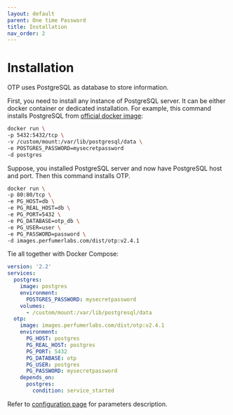 ```yaml
---
layout: default
parent: One time Password
title: Installation
nav_order: 2
---
```


Installation
============

OTP uses PostgreSQL as database to store information.

First, you need to install any instance of PostgreSQL server. It can be either docker container or dedicated installation.
For example, this command installs PostgreSQL from [official docker image](https://hub.docker.com/_/postgres):

```bash
docker run \
-p 5432:5432/tcp \
-v /custom/mount:/var/lib/postgresql/data \
-e POSTGRES_PASSWORD=mysecretpassword
-d postgres
```

Suppose, you installed PostgreSQL server and now have PostgreSQL host and port. Then this command installs OTP.

```bash
docker run \
-p 80:80/tcp \
-e PG_HOST=db \
-e PG_REAL_HOST=db \
-e PG_PORT=5432 \
-e PG_DATABASE=otp_db \
-e PG_USER=user \
-e PG_PASSWORD=password \
-d images.perfumerlabs.com/dist/otp:v2.4.1
```

Tie all together with Docker Compose:

```yml
version: '2.2'
services:
  postgres:
    image: postgres
    environment:
      POSTGRES_PASSWORD: mysecretpassword
    volumes:
      - /custom/mount:/var/lib/postgresql/data
  otp:
    image: images.perfumerlabs.com/dist/otp:v2.4.1
    environment:
      PG_HOST: postgres
      PG_REAL_HOST: postgres
      PG_PORT: 5432
      PG_DATABASE: otp
      PG_USER: postgres
      PG_PASSWORD: mysecretpassword
    depends_on:
      postgres:
        condition: service_started
```

Refer to [configuration page](/images/otp/config) for parameters description.
